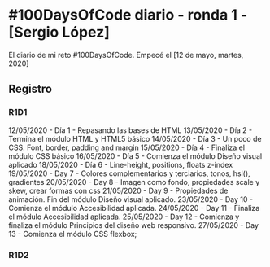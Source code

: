 # #100DaysOfCode diario - ronda 1 - [Sergio López]

El diario de mi reto #100DaysOfCode. Empecé el [12 de mayo, martes, 2020]

## Registro

### R1D1

12/05/2020 - Día 1 - Repasando las bases de HTML
13/05/2020 - Día 2 - Termina el módulo HTML y HTML5 básico
14/05/2020 - Día 3 - Un poco de CSS. Font, border, padding and margin
15/05/2020 - Día 4 - Finaliza el módulo CSS básico
16/05/2020 - Día 5 - Comienza el módulo Diseño visual aplicado
18/05/2020 - Día 6 - Line-height, positions, floats z-index
19/05/2020 - Day 7 - Colores complementarios y terciarios, tonos, hsl(), gradientes
20/05/2020 - Day 8 - Imagen como fondo, propiedades scale y skew, crear formas con css
21/05/2020 - Day 9 - Propiedades de animación. Fin del módulo Diseño visual aplicado.
23/05/2020 - Day 10 - Comienza el módulo Accesibilidad aplicada.
24/05/2020 - Day 11 - Finaliza el módulo Accesibilidad aplicada.
25/05/2020 - Day 12 - Comienza y finaliza el módulo Principios del diseño web responsivo.
27/05/2020 - Day 13 - Comienza el módulo CSS flexbox;

### R1D2
